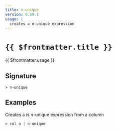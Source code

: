 ```yaml
---
title: n-unique
version: 0.69.1
usage: |
  creates a n-unique expression
---
```


# <code>{{ $frontmatter.title }}</code>

<div style='white-space: pre-wrap;'>{{ $frontmatter.usage }}</div>

## Signature

```> n-unique ```

## Examples

Creates a is n-unique expression from a column
```shell
> col a | n-unique
```
